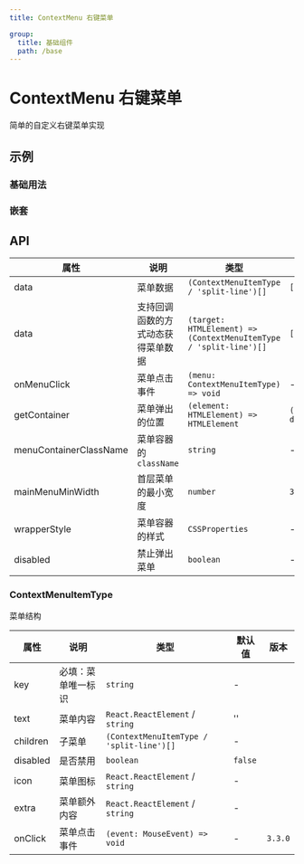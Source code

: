 ```yaml
---
title: ContextMenu 右键菜单

group:
  title: 基础组件
  path: /base
---
```


# ContextMenu 右键菜单

简单的自定义右键菜单实现

## 示例

### 基础用法

<code src="./demo/Demo1.tsx" ></code>

### 嵌套

<code src="./demo/Demo2.tsx" ></code>

## API

| 属性                   | 说明                               | 类型                                                              | 默认值                | 版本    |
| ---------------------- | ---------------------------------- | ----------------------------------------------------------------- | --------------------- | ------- |
| data                   | 菜单数据                           | `(ContextMenuItemType / 'split-line')[]`                          | `[]`                  |         |
| data                   | 支持回调函数的方式动态获得菜单数据 | `(target: HTMLElement) => (ContextMenuItemType / 'split-line')[]` | `[]`                  | `3.3.0` |
| onMenuClick            | 菜单点击事件                       | `(menu: ContextMenuItemType) => void`                             | -                     |         |
| getContainer           | 菜单弹出的位置                     | `(element: HTMLElement) => HTMLElement`                           | `() => document.body` |         |
| menuContainerClassName | 菜单容器的`className`              | `string`                                                          | -                     |         |
| mainMenuMinWidth       | 首层菜单的最小宽度                 | `number`                                                          | `300`                 |         |
| wrapperStyle           | 菜单容器的样式                     | `CSSProperties`                                                   | -                     |         |
| disabled               | 禁止弹出菜单                       | `boolean`                                                         | -                     |         |

### ContextMenuItemType

菜单结构

| 属性     | 说明               | 类型                                     | 默认值  | 版本    |
| -------- | ------------------ | ---------------------------------------- | ------- | ------- |
| key      | 必填：菜单唯一标识 | `string`                                 | -       |         |
| text     | 菜单内容           | `React.ReactElement` / `string`          | ''      |         |
| children | 子菜单             | `(ContextMenuItemType / 'split-line')[]` | -       |         |
| disabled | 是否禁用           | `boolean`                                | `false` |         |
| icon     | 菜单图标           | `React.ReactElement` / `string`          | -       |         |
| extra    | 菜单额外内容       | `React.ReactElement` / `string`          | -       |         |
| onClick  | 菜单点击事件       | `(event: MouseEvent) => void`            | -       | `3.3.0` |
